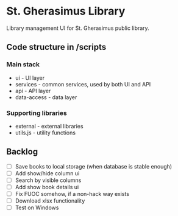 # St. Gherasimus Library

Library management UI for St. Gherasimus public library.

## Code structure in /scripts

### Main stack
- ui - UI layer
- services - common services, used by both UI and API
- api - API layer
- data-access - data layer

### Supporting libraries
- external - external libraries
- utils.js - utility functions

## Backlog

- [ ] Save books to local storage (when database is stable enough)
- [ ] Add show/hide column ui
- [ ] Search by visible columns
- [ ] Add show book details ui
- [ ] Fix FUOC somehow, if a non-hack way exists
- [ ] Download xlsx functionality
- [ ] Test on Windows